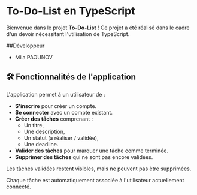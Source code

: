 # To-Do-List en TypeScript

Bienvenue dans le projet **To-Do-List** ! Ce projet a été réalisé dans le cadre d'un devoir nécessitant l'utilisation de TypeScript.

##Développeur

- Mila PAOUNOV

## 🛠 Fonctionnalités de l'application

L'application permet à un utilisateur de :
- **S'inscrire** pour créer un compte.  
- **Se connecter** avec un compte existant.  
- **Créer des tâches** comprenant :  
  - Un titre,
  - Une description,
  - Un statut (à réaliser / validée),
  - Une deadline.  
- **Valider des tâches** pour marquer une tâche comme terminée.  
- **Supprimer des tâches** qui ne sont pas encore validées.  

Les tâches validées restent visibles, mais ne peuvent pas être supprimées.  

Chaque tâche est automatiquement associée à l'utilisateur actuellement connecté.  
